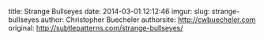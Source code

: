 title: Strange Bullseyes
date: 2014-03-01 12:12:46
imgur: 
slug: strange-bullseyes
author: Christopher Buecheler
authorsite: http://cwbuecheler.com
original: http://subtlepatterns.com/strange-bullseyes/
